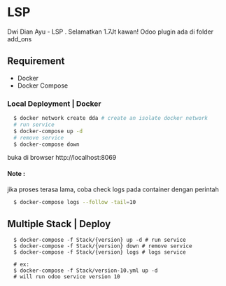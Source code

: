 # LSP
Dwi Dian Ayu - LSP . Selamatkan 1.7Jt kawan!
Odoo plugin ada di folder add_ons

## Requirement
- Docker
- Docker Compose

### Local Deployment | Docker
```bash
  $ docker network create dda # create an isolate docker network
  # run service
  $ docker-compose up -d
  # remove service
  $ docker-compose down
```
buka di browser http://localhost:8069

#### Note :
jika proses terasa lama, coba check logs pada container dengan perintah
```bash
  $ docker-compose logs --follow -tail=10
```

## Multiple Stack | Deploy
```
  $ docker-compose -f Stack/{version} up -d # run service
  $ docker-compose -f Stack/{version} down # remove service
  $ docker-compose -f Stack/{version} logs # logs service

  # ex:
  $ docker-compose -f Stack/version-10.yml up -d 
  # will run odoo service version 10
```